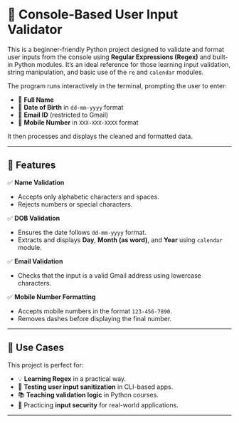 # 🧾 Console-Based User Input Validator

This is a beginner-friendly Python project designed to validate and format user inputs from the console using **Regular Expressions (Regex)** and built-in Python modules. It’s an ideal reference for those learning input validation, string manipulation, and basic use of the `re` and `calendar` modules.

The program runs interactively in the terminal, prompting the user to enter:

- 👤 **Full Name**
- 🎂 **Date of Birth** in `dd-mm-yyyy` format
- 📧 **Email ID** (restricted to Gmail)
- 📱 **Mobile Number** in `XXX-XXX-XXXX` format

It then processes and displays the cleaned and formatted data.

---

## 📌 Features

✅ **Name Validation**  
- Accepts only alphabetic characters and spaces.  
- Rejects numbers or special characters.

✅ **DOB Validation**  
- Ensures the date follows `dd-mm-yyyy` format.  
- Extracts and displays **Day**, **Month (as word)**, and **Year** using `calendar` module.

✅ **Email Validation**  
- Checks that the input is a valid Gmail address using lowercase characters.

✅ **Mobile Number Formatting**  
- Accepts mobile numbers in the format `123-456-7890`.  
- Removes dashes before displaying the final number.

---

## 🧠 Use Cases

This project is perfect for:
- 💡 **Learning Regex** in a practical way.
- 🧪 **Testing user input sanitization** in CLI-based apps.
- 📚 **Teaching validation logic** in Python courses.
- 🔐 Practicing **input security** for real-world applications.

---



